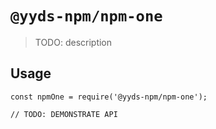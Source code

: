 # `@yyds-npm/npm-one`

> TODO: description

## Usage

```
const npmOne = require('@yyds-npm/npm-one');

// TODO: DEMONSTRATE API
```
